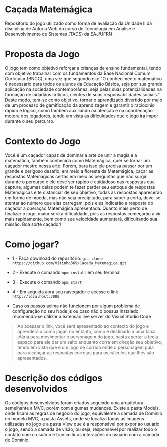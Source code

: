 # Caçada Matemágica
Repositório do jogo utilizado como forma de avaliação da Unidade II da disciplina de Autoria Web do curso de Tecnologia em Análise e Desenvolvimento de Sistemas (TADS) da EAJ/UFRN


# Proposta da Jogo
O jogo tem como objetivo reforçar a crianças de ensino fundamental, tendo com objetivo trabalhar com os fundamentos da Base Nacional Comum Curricular (BNCC), uma vez que segundo ela: "O conhecimento matemático é necessário para todos os alunos da Educação Básica, seja por sua grande aplicação na sociedade contemporânea, seja pelas suas potencialidades na formação de cidadãos críticos, cientes de suas responsabilidades sociais.". Deste modo, tem-se como objetivo, tornar o aprendizado divertido por meio de um processo de gamificação da aprendizagem e garantir o raciocínio rápido e lógico, como também auxiliando na atenção e na coordenação motora dos jogadores, tendo em vista as dificuldades que o jogo irá impor durante o seu percurso.


# Contexto do Jogo


Você é um caçador capaz de dominar a arte de unir a magia e a matemática, também conhecida como Matemágica, quer se tornar um caçador mestre nessa arte. Porém, para isso ele precisa passar por um grande e perigoso desafio, em meio a floresta da Matemágica, caçar as respostas Matemágicas certas em meio as perguntas que irão surgir durante o percurso e ele deve ser rápido e cuidadoso nas respostas que captura, algumas delas podem te fazer perder seu estoque de respostas Matemágicas e te distanciar de seu objetivo, todas as respostas aparecerão em forma de moeda, mas não seja precipitado, para saber a certa, deve-se atentar ao número que elas carregam, pois eles indicarão a resposta do caçador a operação Matemágica apresentada. Quanto mais perto de finalizar o jogo, maior será a dificuldade, pois as respostas começarão a vir mais rapidamente, bem como sua velocidade aumentará, dificultando sua missão. Boa sorte caçador!


# Como jogar?


* 1 - Faça download do repositório: `git clone https://github.com/Vitinho369/Cacada_Matemagica.git`  


* 2 - Execute o comando `npm install` em seu terminal


* 3 - Execute o comando `npm start`


* 4 - Em seguida abra seu navegador e acesse o link `http://localhost:3000`


* Caso os passos acima não funcionem por algum problema de configuração no seu Node.js ou caso não o possua instalado, recomenda-se utilizar a extensão live server do Visual Studio Code


> Ao acessar o link, você será apresentado ao contexto do jogo e aprenderá a como jogar, no entanto, como é destinado a uma faixa etária para movimentar o personagem do jogo, basta apertar a tecla espaço para ele dar um salto enquanto corre em direção seu objetivo, tendo em vista que é um jogo de corrida onde o personagem pula para alcançar as respostas corretas para os cálculos que lhes são apresentados.


# Descrição dos códigos desenvolvidos


Os códigos desenvolvidos foram criados seguindo uma arquitetura semelhante a MVC, porém com algumas mudanças. Existe a pasta Models, onde ficam as regras de negócio do jogo, equivalente a camada de Domínio no modelo MVC, a pasta Assets, onde se localiza todas as imagens utilizadas no jogo e a pasta View que é a responsável por expor ao usuário o jogo, sendo a camada de visão, ou seja, responsável por realizar todo o contato com o usuário e transmitir as interações do usuário com a camada de Domínio.